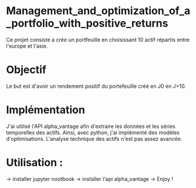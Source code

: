 # Management_and_optimization_of_a_portfolio_with_positive_returns
Ce projet consiste a crée un portfeuille en choisissant 10 actif répartis entre l'europe et l'asie.
# Objectif
Le but est d'avoir un rendement positif du portefeuille créé en J0 en J+10.
# Implémentation
J'ai utilisé l'API alpha_vantage afin d'extraire les données et les séries temporelles des actifs. Ainsi, avec python, j'ai implémenté des modèles d'optimisations.
L'analyse technique des actifs n'est pas assez avancée.

# Utilisation : 
-> installer jupyter nootbook 
-> installer l'api alpha_vantage
-> Enjoy ! 
